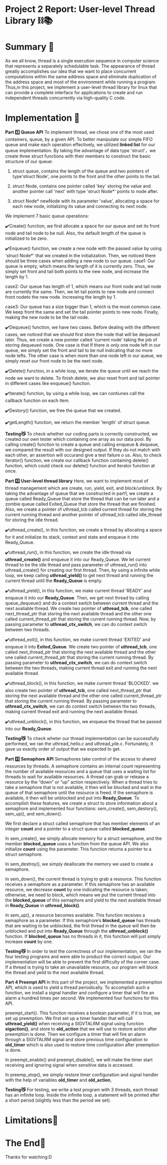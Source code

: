 # Project 2 Report: User-level Thread Library ⛓📚 

# Summary 🌟
As we all know, thread is a single execution sequence in computer science that
represents a separately schedulable task. The appearance of thread greatly
accomplishes our idea that we want to place concurrent computations within the
same address space and eliminate duplication of the address space and most of
the environment while running a program. Thus,in this project, we implement a
user-level thread library for linux that can provide a complete interface for
applications to create and run independent threads concurrently via high-quality
C code.

# Implementation 🌟
**Part 1️⃣ Queue API**
To implement thread, we chose one of the most used containers, queue, by a
given API. To better manipulate our simple FIFO queue and make each operation
effectively, we utilized **linked list** for our queue implementation. By taking
the advantage of data type 'struct'，we create three struct functions with their
members to construct the basic structure of our queue:

1. struct queue, contains the length of the queue and two pointers of
   type'struct Node', one points to the front and the other points to the tail.

2. struct Node, contains one pointer called 'key' storing the value and another
   pointer call 'next' with type 'struct Node*' points to node after.

3. struct Node* newNode with its parameter 'value', allocating a space for each
   new node, initializing its value and connecting its next node.

We implement 7 basic queue operations: 

✔️Create() function, we first allocate a space for our queue and set its front
node and tail node to be null. Also, the default length of the queue is
initialized to be zero. 

✔️Enqueue() function, we create a new node with the passed value by using
'struct Node*' that we created in the initialization. Then, we noticed there
should be three cases when adding a new node to our queue.
   case1:   Our queue is empty, which means the length of it is currently zero.
            Thus, we simply set front and tail both points to the new node, and
            increase the length by 1.

   case2:   Our queue has length of 1, which means our front node and tail node
            are currently the same. Then, we let tail points to new node and
            connect front nodeto the new node. Increseing the length by 1.

   case3:   Our queue has a size bigger than 1, which is the most common case.
            We keep front the same and set the tail pointer points to new node.
            Finally, making the new node to be the tail node.
      
✔️Dequeue() function, we have two cases. Before dealing with the different
cases, we noticed that we should first store the node that will be dequeued
later. Thus, we create a new pointer called 'current node' taking the job of
storing dequeued node. One case is that If there is only one node left in our
queue, we simply set the front and tail to be null indicating that no more node
lefts. The other case is when more than one node left in our queue, we simply
reset our front node to be the next node. 

✔️Delete() function, in a while loop, we iterate the queue until we reach the
node we want to delete. To finish delete, we also reset front and tail pointer
in different cases like enqueue() function.

✔️Iterate() function, by using a while loop, we can contiunes call the callback
function on each item. 

✔️Destory() function, we free the queue that we created.

✔️getLength() function, we return the member 'length' of struct queue.

**Testing😼** To check whether our coding parts is correctly constructed, we
created our own tester which containing one array as our data pool. By calling
create() function to create a queue and calling enqueue & dequeue, we compared
the result with our designed output. If they do not match with each other, an
assertion will occurand give a test failure o us. Also, to check iterator()
function, we create our callback function containing delete() function, which
could check our delete() function and iterator function at once. 

**Part 2️⃣ User-level thread library** 
Here, we want to implement most of thread management which are create, run,
yield, exit, and block/unblock. By taking the advantage of queue that we
constructed in part1, we create a queue called Ready_Queue that store the thread
that can be run later and a zombie queue called Exited_Queue that store the
thread that are finished. Also, we create a pointer of uthread_tcb called
current thread for storing the current running thread and another pointer of
uthread_tcb called idle_thread for storing the idle thread. 

✔️uthread_create(), in this function, we create a thread by allocating a space
for it and initialize its stack, context and state and enqueue it into
Ready_Queue. 

✔️uthread_run(), in this function, we create the idle thread via
**uthread_create()** and enqueue it into our Ready_Queue. We let current thread
to be the idle thread and pass parameter of uthread_run() into uthread_create()
for creating our first thread. Then, by using a infinite while loop, we keep
calling **uthread_yield()** to get next thread and running the current thread
until the **Ready_Queue** is empty.

✔️uthread_yield(), in this function, we make current thread 'READY' and enqueue
it into our **Ready_Queue**. Then, we get next thread by calling queue_dequeue()
and do a context switch between current thread and the next avaliable thread. We
create two pointer of **uthread_tcb**, one called next_thread_ptr that storing
the next available thread and the other one called current_thread_ptr that
storing the current running thread. Now, by passing parameter to
**uthread_ctx_switch**, we can do context switch between two threads.

✔️uthread_exit(), in this function, we make current thread 'EXITED' and enqueue
it into **Exited_Queue**. We create two pointer of **uthread_tcb**, one called
next_thread_ptr that storing the next available thread and the other one called
current_thread_ptr that storing the current running thread. By passing parameter
to **uthread_ctx_switch**, we can do context switch between the two threads,
making current thread exit and running the next available thread.

✔️uthread_block(), in this function,  we make current thread 'BLOCKED'. we also
create two pointer of **uthread_tcb**, one called next_thread_ptr that storing
the next available thread and the other one called current_thread_ptr that
storing the current running thread. By passing parameter to
**uthread_ctx_switch**, we can do context switch between the two threads, making
current thread exit and running the next available thread.

✔️uthread_unblock(), in this function, we enqueue the thread that be passed into
our **Ready_Queue**. 

**Testing😼** 
To check wheter our thread implementation can be successfully performed, we ran
the uthread_hello.c and uthread_yile.c. Fortunately, it gave us exactly order of
output that we expected to get. 

**Part 3️⃣ Semaphore API** 
Semaphores take control of the access to shared resources by threads. A
semaphore contains an internal count representing the number of available
resources and a queue that uses a waiting list for threads to wait for available
resources. A thread can grab or release a resource by the “down” or  “up” action
respectively. When a thread tries to take a semaphore that is not available, it
then will be blocked and wait in the queue of that semaphore until the resource
is freed. If the semaphore is available, it then will be unblocked and put into
**Ready_Queue**. To accomplish these features, we create a struct to store
information about a semaphore and implemented four functions: sem_create(),
sem_destory(), sem_up(), and sem_down().

We first declare a struct called semaphore that has member elements of an
integer **count** and a pointer to a struct queue called **blocked_queue**.

In sem_create(), we simply allocate memory for a struct semaphore, and the
member **blocked_queue** uses a function from the queue API. We also initialize
**count** using the parameter. This function returns a pointer to a struct
semaphore.

In sem_destroy(), we simply deallocate the memory we used to create a semaphore.

In sem_down(), the current thread is trying to grab a resource. This function
receives a semaphore as a parameter. If this semaphore has an available
resource, we decrease **count** by one indicating the resource is taken;
otherwise, we need to block, which means we put the current thread into the
**blocked_queue** of this semaphore and yield to the next available thread in
**Ready_Queue** in **uthread_block()**.

In sem_up(), a resource becomes available. This function receives a semaphore as
a parameter. If this semaphore’s **blocked_queue** has threads that are waiting
to be unblocked, the first thread in the queue will then be unblocked and put
into **Ready_Queue** through the **uthread_unblock()** function. If
**blocked_queue** has no threads in it, this function will just simply increase
**count** by one.

**Testing😼** 
In order to test the correctness of our implementation, we ran the four testing
programs and were able to product the correct output. Our implementation will be
able to prevent the first difficulty of the corner case. If a thread is trying
to take an unavailable resource, our program will block the thread and yeild to
the next available thread.

**Part 4 Preempt API** 
In this part of the project, we implemented a preemption API, which is used to
yield a thread periodically. To accomplish such a function, we install a signal
handler and configure a timer that will fire an alarm a hundred times per
second. We implemented four functions for this API.

preempt_start(). This function receives a boolean parameter, if it is true, we
set up preemption. We first set up a timer handler that will call
**uthread_yield()** when receiving a SIGVTALRM signal using function
**sigaction()**, and store to **old_action** that we will use to restore action
after preemption is done.  Then we configure a timer that will fire an alarm
through a SIGVTALRM signal and store previous time configuration to
**old_timer** which is also used to restore time configuration after preemption
is done. 

In preempt_enable() and preempt_disable(), we will make the timer start
receiving and ignoring signal when sensitive data is accessed.

In preemp_stop(), we simply restore timer configuration and signal handler with
the help of variables **old_timer** and **old_action**,

**Testing😼** 
For testing, we write a test program with 3 threads, each thread has an infinite
loop. Inside the infinite loop, a statement will be printed after a short period
(slightly less than the period we set).

# Limitations🌟
   
# The End🌟
Thanks for watching:D

                                 
